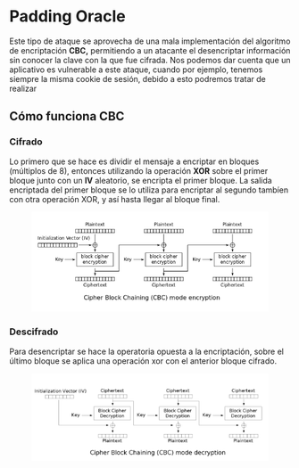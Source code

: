 # Padding Oracle

Este tipo de ataque se aprovecha de una mala implementación del algoritmo de encriptación **CBC,** permitiendo a un atacante el desencriptar información sin conocer la clave con la que fue cifrada. Nos podemos dar cuenta que un aplicativo es vulnerable a este ataque, cuando por ejemplo, tenemos siempre la misma cookie de sesión, debido a esto podremos tratar de realizar



## Cómo funciona CBC

### Cifrado

Lo primero que se hace es dividir el mensaje a encriptar en bloques (múltiplos de 8), entonces utilizando la operación **XOR** sobre el primer bloque junto con un **IV** aleatorio, se encripta el primer bloque. La salida encriptada del primer bloque se lo utiliza para encriptar al segundo tambíen con otra operación XOR, y así hasta llegar al bloque final.

<figure><img src="../.gitbook/assets/image (2).png" alt=""><figcaption></figcaption></figure>

### Descifrado

Para desencriptar se hace la operatoria opuesta a la encriptación, sobre el último bloque se aplica una operación xor con el anterior bloque cifrado.

<figure><img src="../.gitbook/assets/image (5).png" alt=""><figcaption></figcaption></figure>
